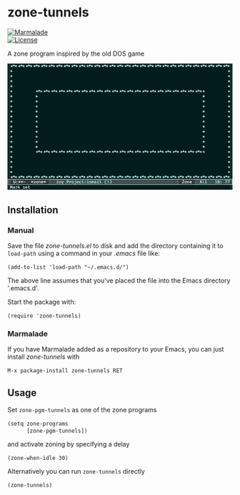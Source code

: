 # zone-tunnels

[![Marmalade](https://img.shields.io/badge/marmalade-available-8A2A8B.svg)](https://marmalade-repo.org/packages/zone-tunnels)  
[![License](https://img.shields.io/badge/LICENSE-GPL%20v3.0-blue.svg)](https://www.gnu.org/licenses/gpl.html)

A zone program inspired by the old DOS game

![Demo](images/demo.gif)

## Installation

### Manual

Save the file *zone-tunnels.el* to disk and add the directory containing it to `load-path` using a command in your *.emacs* file like:

    (add-to-list 'load-path "~/.emacs.d/")

The above line assumes that you've placed the file into the Emacs directory '.emacs.d'.

Start the package with:

    (require 'zone-tunnels)

### Marmalade

If you have Marmalade added as a repository to your Emacs, you can just install *zone-tunnels* with

    M-x package-install zone-tunnels RET

## Usage

Set `zone-pgm-tunnels` as one of the zone programs

    (setq zone-programs
          [zone-pgm-tunnels])

and activate zoning by specifying a delay

    (zone-when-idle 30)

Alternatively you can run `zone-tunnels` directly

    (zone-tunnels)
